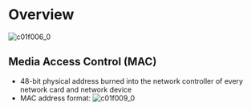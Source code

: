 # Overview

![c01f006_0](https://github.optum.com/storage/user/59362/files/d8c4ab1a-ec58-4619-b385-13476faa5459)

## Media Access Control (MAC)
 * 48-bit physical address burned into the network controller of every network card and network device
 * MAC address format: ![c01f009_0](https://github.optum.com/storage/user/59362/files/9c7349f5-5432-4d1a-a98f-9ad4120fa0f7)



